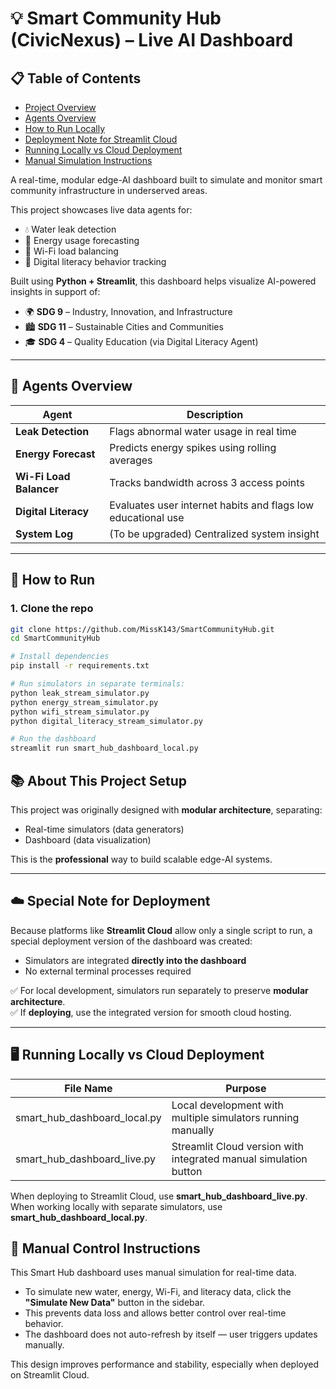 # 💡 Smart Community Hub (CivicNexus)  – Live AI Dashboard
## 📋 Table of Contents
- [Project Overview](#-smart-community-hub--live-ai-dashboard)
- [Agents Overview](#-agents-overview)
- [How to Run Locally](#-how-to-run)
- [Deployment Note for Streamlit Cloud](#-special-note-for-deployment)
- [Running Locally vs Cloud Deployment](#-running-locally-vs-cloud-deployment)
- [Manual Simulation Instructions](#-manual-control-instructions)

  
A real-time, modular edge-AI dashboard built to simulate and monitor smart community infrastructure in underserved areas.

This project showcases live data agents for:
- 💧 Water leak detection
- 🔋 Energy usage forecasting
- 📶 Wi-Fi load balancing
- 📘 Digital literacy behavior tracking

Built using **Python + Streamlit**, this dashboard helps visualize AI-powered insights in support of:
- 🌍 **SDG 9** – Industry, Innovation, and Infrastructure
- 🏙️ **SDG 11** – Sustainable Cities and Communities
- 🎓 **SDG 4** – Quality Education (via Digital Literacy Agent)

---

## 🧠 Agents Overview

| Agent | Description |
|-------|-------------|
| **Leak Detection** | Flags abnormal water usage in real time |
| **Energy Forecast** | Predicts energy spikes using rolling averages |
| **Wi-Fi Load Balancer** | Tracks bandwidth across 3 access points |
| **Digital Literacy** | Evaluates user internet habits and flags low educational use |
| **System Log** | (To be upgraded) Centralized system insight |

---

## 🚀 How to Run

### 1. Clone the repo
```bash
git clone https://github.com/MissK143/SmartCommunityHub.git
cd SmartCommunityHub

# Install dependencies
pip install -r requirements.txt

# Run simulators in separate terminals:
python leak_stream_simulator.py
python energy_stream_simulator.py
python wifi_stream_simulator.py
python digital_literacy_stream_simulator.py

# Run the dashboard
streamlit run smart_hub_dashboard_local.py
```

## 📚 About This Project Setup

This project was originally designed with **modular architecture**, separating:
- Real-time simulators (data generators)
- Dashboard (data visualization)

This is the **professional** way to build scalable edge-AI systems.

---

## ☁️ Special Note for Deployment

Because platforms like **Streamlit Cloud** allow only a single script to run, a special deployment version of the dashboard was created:
- Simulators are integrated **directly into the dashboard**
- No external terminal processes required

✅ For local development, simulators run separately to preserve **modular architecture**.  
✅ If **deploying**, use the integrated version for smooth cloud hosting.

---

## 🖥️ Running Locally vs Cloud Deployment

| File Name | Purpose |
|-----------|---------|
| smart_hub_dashboard_local.py | Local development with multiple simulators running manually |
| smart_hub_dashboard_live.py | Streamlit Cloud version with integrated manual simulation button |

When deploying to Streamlit Cloud, use **smart_hub_dashboard_live.py**.
When working locally with separate simulators, use **smart_hub_dashboard_local.py**.

## 🔄 Manual Control Instructions

This Smart Hub dashboard uses manual simulation for real-time data.

- To simulate new water, energy, Wi-Fi, and literacy data, click the **"Simulate New Data"** button in the sidebar.
- This prevents data loss and allows better control over real-time behavior.
- The dashboard does not auto-refresh by itself — user triggers updates manually.

This design improves performance and stability, especially when deployed on Streamlit Cloud.
